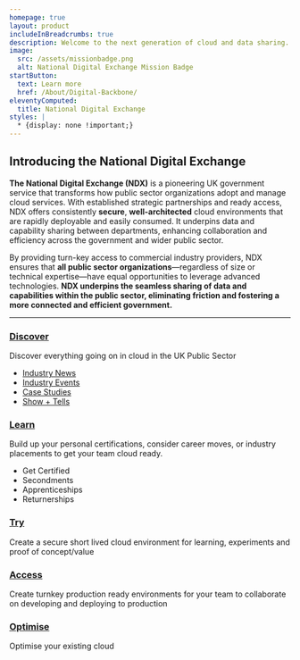 ```yaml
---
homepage: true
layout: product
includeInBreadcrumbs: true
description: Welcome to the next generation of cloud and data sharing.
image:
  src: /assets/missionbadge.png
  alt: National Digital Exchange Mission Badge
startButton:
  text: Learn more
  href: /About/Digital-Backbone/
eleventyComputed:
  title: National Digital Exchange
styles: |
  * {display: none !important;}
---
```


## Introducing the National Digital Exchange

**The National Digital Exchange (NDX)** is a pioneering UK government service that transforms how public sector organizations adopt and manage cloud services. With established strategic partnerships and ready access, NDX offers consistently **secure**, **well-architected** cloud environments that are rapidly deployable and easily consumed. It underpins data and capability sharing between departments, enhancing collaboration and efficiency across the government and wider public sector.

By providing turn-key access to commercial industry providers, NDX ensures that **all public sector organizations**—regardless of size or technical expertise—have equal opportunities to leverage advanced technologies. **NDX underpins the seamless sharing of data and capabilities within the public sector, eliminating friction and fostering a more connected and efficient government.**

---

<div class="govuk-grid-row homepage-grid">
  <section class="govuk-grid-column-one-third-from-desktop">

### [Discover](/discover)

Discover everything going on in cloud in the UK Public Sector

- [Industry News](/discover/news)
- [Industry Events](/discover/events)
- [Case Studies](/discover/case-studies)
- [Show + Tells](/todo)
  </section><section class="govuk-grid-column-one-third-from-desktop">

### [Learn](/learn)

Build up your personal certifications, consider career moves, or industry placements to get your team cloud ready.

- Get Certified
- Secondments
- Apprenticeships
- Returnerships
  </section><section class="govuk-grid-column-one-third-from-desktop">

### [Try](/try)

Create a secure short lived cloud environment for learning, experiments and proof of concept/value

  </section>
</div><div class="govuk-grid-row homepage-grid">
  <section class="govuk-grid-column-one-third-from-desktop">

### [Access](/access)

Create turnkey production ready environments for your team to collaborate on developing and deploying to production

  </section><section class="govuk-grid-column-one-third-from-desktop">

### [Optimise](/optimise)

Optimise your existing cloud

  </section>
</div>
